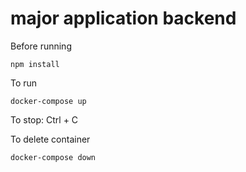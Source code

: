 # major application backend
Before running 
```
npm install
```

To run
```
docker-compose up
```

To stop: Ctrl + C

To delete container
```
docker-compose down
```
